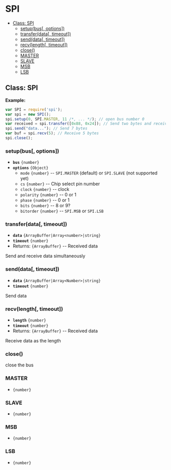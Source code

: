 SPI
===

* [Class: SPI]()
  * [setup(bus[, options])]()
  * [transfer(data[, timeout])]()
  * [send(data[, timeout])]()
  * [recv(length[, timeout])]()
  * [close()]()
  * [MASTER]()
  * [SLAVE]()
  * [MSB]()
  * [LSB]()


## Class: SPI

__Example:__
```js
var SPI = require('spi');
var spi = new SPI();
spi.setup(0, SPI.MASTER, 11 /*, ... */); // open bus number 0
var received = spi.transfer([0x88, 0x24]); // Send two bytes and receive two bytes
spi.send("data..."); // Send 7 bytes
var buf = spi.recv(5); // Receive 5 bytes
spi.close();
```

### setup(bus[, options])

* __`bus`__ `{number}`
* __`options`__ `{Object}`
  * `mode` `{number}` -- `SPI.MASTER` (default) or `SPI.SLAVE` (not supported yet)
  * `cs` `{number}` -- Chip select pin number
  * `clock` `{number}` -- clock
  * `polarity` `{number}` -- 0 or 1
  * `phase` `{number}` -- 0 or 1
  * `bits` `{number}` -- 8 or 9?
  * `bitorder` `{number}` -- `SPI.MSB` or `SPI.LSB`

### transfer(data[, timeout])

* __`data`__ `{ArrayBuffer|Array<number>|string}`
* __`timeout`__ `{number}`
* Returns: `{ArrayBuffer}` -- Received data

Send and receive data simultaneously

### send(data[, timeout])

* __`data`__ `{ArrayBuffer|Array<Number>|string}`
* __`timeout`__ `{number}`

Send data

### recv(length[, timeout])

* __`length`__ `{number}`
* __`timeout`__ `{number}`
* Returns: `{ArrayBuffer}` -- Received data

Receive data as the length

### close()

close the bus


### MASTER

* `{number}`

### SLAVE

* `{number}`

### MSB

* `{number}`

### LSB

* `{number}`
